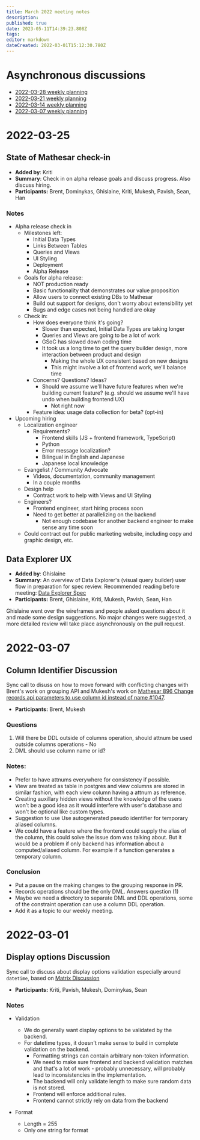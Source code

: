 ```yaml
---
title: March 2022 meeting notes
description: 
published: true
date: 2023-05-11T14:39:23.808Z
tags: 
editor: markdown
dateCreated: 2022-03-01T15:12:30.780Z
---
```


# Asynchronous discussions
- [2022-03-28 weekly planning](https://github.com/centerofci/mathesar/discussions/1232)
- [2022-03-21 weekly planning](https://github.com/centerofci/mathesar/discussions/1198)
- [2022-03-14 weekly planning](https://github.com/centerofci/mathesar/discussions/1162)
- [2022-03-07 weekly planning](https://github.com/centerofci/mathesar/discussions/1142)

# 2022-03-25

## State of Mathesar check-in

- **Added by**: Kriti
- **Summary**: Check in on alpha release goals and discuss progress. Also discuss hiring.
- **Participants:** Brent, Dominykas, Ghislaine, Kriti, Mukesh, Pavish, Sean, Han

### Notes
- Alpha release check in
    - Milestones left:
        - Initial Data Types
        - Links Between Tables
        - Queries and Views
        - UI Styling
        - Deployment
        - Alpha Release
    - Goals for alpha release:
        - NOT production ready
        - Basic functionality that demonstrates our value proposition
        - Allow users to connect existing DBs to Mathesar
        - Build out support for designs, don't worry about extensibility yet
        - Bugs and edge cases not being handled are okay
    - Check in:
        - How does everyone think it's going?
            - Slower than expected, Initial Data Types are taking longer
            - Queries and Views are going to be a lot of work
            - GSoC has slowed down coding time
            - It took us a long time to get the query builder design, more interaction between product and design
                - Making the whole UX consistent based on new designs
                - This might involve a lot of frontend work, we'll balance time
        - Concerns? Questions? Ideas?
            - Should we assume we'll have future features when we're building current feature? (e.g. should we assume we'll have undo when building frontend UX)
                - Not right now
        - Feature idea: usage data collection for beta? (opt-in)
- Upcoming hiring
    - Localization engineer
        - Requirements?
            - Frontend skills (JS + frontend framework, TypeScript)
            - Python
            - Error message localization?
            - Bilingual in English and Japanese
            - Japanese local knowledge
    - Evangelist / Community Advocate
        - Videos, documentation, community management
        - In a couple months
    - Design help
        - Contract work to help with Views and UI Styling
    - Engineers?
        - Frontend engineer, start hiring process soon
        - Need to get better at parallelizing on the backend
            - Not enough codebase for another backend engineer to make sense any time soon
    - Could contract out for public marketing website, including copy and graphic design, etc.

## Data Explorer UX

- **Added by**:  Ghislaine
- **Summary**: An overview of Data Explorer's (visual query builder) user flow in preparation for spec review. Recommended reading before meeting: [Data Explorer Spec](https://github.com/centerofci/mathesar-wiki/pull/38)
- **Participants:** Brent, Ghislaine, Kriti, Mukesh, Pavish, Sean, Han

Ghislaine went over the wireframes and people asked questions about it and made some design suggestions. No major changes were suggested, a more detailed review will take place asynchronously on the pull request.

# 2022-03-07

## Column Identifier Discussion
Sync call to disuss on how to move forward with conflicting changes with Brent's work on grouping API and Mukesh's work on [Mathesar 896 Change records api parameters to use column id instead of name #1047](https://github.com/centerofci/mathesar/pull/1047).

- **Participants:** Brent, Mukesh

### Questions

1. Will there be DDL outside of columns operation, should attnum be used outside columns operations - No
2. DML should use column name or id? 


### Notes:
- Prefer to have attnums everywhere for consistency if possible.
- View are treated as table in postgres and view columns are stored in similar fashion, with each view column having a attnum as reference.
- Creating auxillary hidden views without the knowledge of the users won't be a good idea as it would interfere with user's database and won't be optional like custom types.
- Suggestion to use Use autogenerated pseudo identifier for temporary aliased columns.
- We could have a feature where the frontend could supply the alias of the column, this could solve the issue dom was talking about. But it would be a problem if only backend has information about a computed/aliased column. For example if a function generates a temporary column.

### Conclusion
- Put a pause on the making changes to the grouping response in PR. 
- Records operations should be the only DML. Answers question (1)
- Maybe we need a directory to separate DML and DDL operations, some of the constraint operation can use a column DDL operation.
- Add it as a topic to our weekly meeting. 

# 2022-03-01

## Display options Discussion

Sync call to discuss about display options validation especially around `datetime`, based on [Matrix Discussion](https://matrix.to/#/!UZILDSNKobkelUYwBp:matrix.mathesar.org/$vY0BFdwHvKT-9NcKJ8-y7cZSmQ0QsOlJGg4piJN4fYA?via=matrix.mathesar.org)

- **Participants:** Kriti, Pavish, Mukesh, Dominykas, Sean

### Notes

- Validation
    - We do generally want display options to be validated by the backend.
    - For datetime types, it doesn't make sense to build in complete validation on the backend.
        - Formatting strings can contain arbitrary non-token information.
        - We need to make sure frontend and backend validation matches and that's a lot of work - probably unnecessary, will probably lead to inconsistencies in the implementation.
        - The backend will only validate length to make sure random data is not stored.
        - Frontend will enforce additional rules.
        - Frontend cannot strictly rely on data from the backend
        
- Format
    - Length = 255
    - Only one string for format

